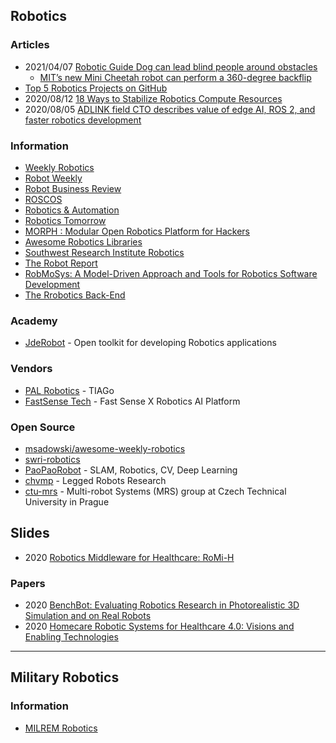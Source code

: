 ## Robotics


### Articles
- 2021/04/07 [Robotic Guide Dog can lead blind people around obstacles](https://www.inceptivemind.com/robotic-guide-dog-lead-blind-people-around-obstacles/18458/)
    - [MIT’s new Mini Cheetah robot can perform a 360-degree backflip](https://www.inceptivemind.com/mits-new-mini-cheetah-robot-perform-360-degree-backflip/7064/)
- [Top 5 Robotics Projects on GitHub](http://www.penvon.com/b/robotics-projects-github-cm596)
- 2020/08/12 [18 Ways to Stabilize Robotics Compute Resources](https://www.freedomrobotics.ai/blog/18-ways-to-stabilize-robotics-compute-resources)
- 2020/08/05 [ADLINK field CTO describes value of edge AI, ROS 2, and faster robotics development](https://www.therobotreport.com/adlink-cto-describes-value-edge-ai-ros-2-faster-robotics-development/)


### Information
- [Weekly Robotics](https://weeklyrobotics.com/)
- [Robot Weekly](http://robotweekly.org/)
- [Robot Business Review](https://www.roboticsbusinessreview.com/)
- [ROSCOS](https://www.rocos.io/)
- [Robotics & Automation](https://roboticsandautomationnews.com/)
- [Robotics Tomorrow](https://www.roboticstomorrow.com/)
- [MORPH : Modular Open Robotics Platform for Hackers](https://hackaday.io/project/25730-morph-modular-open-robotics-platform-for-hackers)
- [Awesome Robotics Libraries](http://jslee02.github.io/awesome-robotics-libraries/)
- [Southwest Research Institute Robotics](https://www.swri.org/industries/industrial-robotics-automation)
- [The Robot Report](https://www.therobotreport.com/)
- [RobMoSys: A Model-Driven Approach and Tools for Robotics Software Development](https://www.eclipse.org/community/eclipse_newsletter/2020/july/3.php)
- [The Rrobotics Back-End](https://roboticsbackend.com/) 


### Academy
- [JdeRobot](https://jderobot.github.io/) - Open toolkit for developing Robotics applications


### Vendors
- [PAL Robotics](https://pal-robotics.com/) - TIAGo
- [FastSense Tech](https://www.fastsense.tech/robotics_ai) - Fast Sense X Robotics AI Platform


### Open Source
- [msadowski/awesome-weekly-robotics](https://github.com/msadowski/awesome-weekly-robotics)
- [swri-robotics](https://github.com/swri-robotics)
- [PaoPaoRobot](https://github.com/PaoPaoRobot) - SLAM, Robotics, CV, Deep Learning
- [chvmp](https://github.com/chvmp) - Legged Robots Research
- [ctu-mrs](https://github.com/ctu-mrs) - Multi-robot Systems (MRS) group at Czech Technical University in Prague


## Slides
- 2020 [Robotics Middleware for Healthcare: RoMi-H](https://www.cgh.com.sg/chart/Documents/RoMi-H%20Webinar%20Part%201.pdf)


### Papers
- 2020 [BenchBot: Evaluating Robotics Research in Photorealistic 3D Simulation and on Real Robots](https://arxiv.org/pdf/2008.00635.pdf)
- 2020 [Homecare Robotic Systems for Healthcare 4.0: Visions and Enabling Technologies](https://ieeexplore.ieee.org/stamp/stamp.jsp?arnumber=9079593)


-------------------------------------
## Military Robotics


### Information
- [MILREM Robotics](https://milremrobotics.com/)


